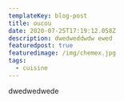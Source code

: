 ```yaml
---
templateKey: blog-post
title: oucou
date: 2020-07-25T17:19:12.058Z
description: dwedweddwdw ewed
featuredpost: true
featuredimage: /img/chemex.jpg
tags:
  - cuisine
---
```

dwedwedwede